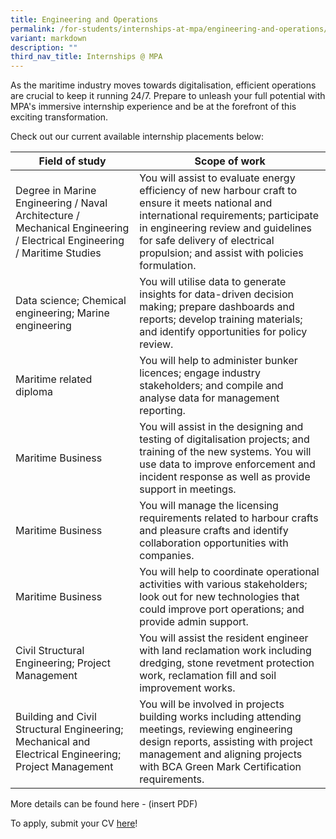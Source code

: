 ```yaml
---
title: Engineering and Operations
permalink: /for-students/internships-at-mpa/engineering-and-operations/
variant: markdown
description: ""
third_nav_title: Internships @ MPA
---
```

As the maritime industry moves towards digitalisation, efficient operations are crucial to keep it running 24/7. Prepare to unleash your full potential with MPA's immersive internship experience and be at the forefront of this exciting transformation.

Check out our current available internship placements below:

| Field of study | Scope of work |
| -------- | -------- |
| Degree in Marine Engineering / Naval Architecture / Mechanical Engineering / Electrical Engineering / Maritime Studies     | You will assist to evaluate energy efficiency of new harbour craft to ensure it meets national and international requirements; participate in engineering review and guidelines for safe delivery of electrical propulsion; and assist with policies formulation.         |
| Data science; Chemical engineering; Marine engineering     | You will utilise data to generate insights for data-driven decision making; prepare dashboards and reports; develop training materials; and identify opportunities for policy review.     |
| Maritime related diploma     | You will help to administer bunker licences; engage industry stakeholders; and compile and analyse data for management reporting.      |
| Maritime Business     | You will assist in the designing and testing of digitalisation projects; and training of the new systems. You will use data to improve enforcement and incident response as well as provide support in meetings.      |
| Maritime Business | You will manage the licensing requirements related to harbour crafts and pleasure crafts and identify collaboration opportunities with companies.  |
| Maritime Business | You will help to coordinate operational activities with various stakeholders; look out for new technologies that could improve port operations; and provide admin support. |
| Civil Structural Engineering; Project Management     | You will assist the resident engineer with land reclamation work including dredging, stone revetment protection work, reclamation fill and soil improvement works.       |
| Building and Civil Structural Engineering; Mechanical and Electrical Engineering; Project Management     | You will be involved in projects building works including attending meetings, reviewing engineering design reports, assisting with project management and aligning projects with BCA Green Mark Certification requirements.        |


More details can be found here - (insert PDF)

To apply, submit your CV [here](https://go.gov.sg/mpa-internships-application)!